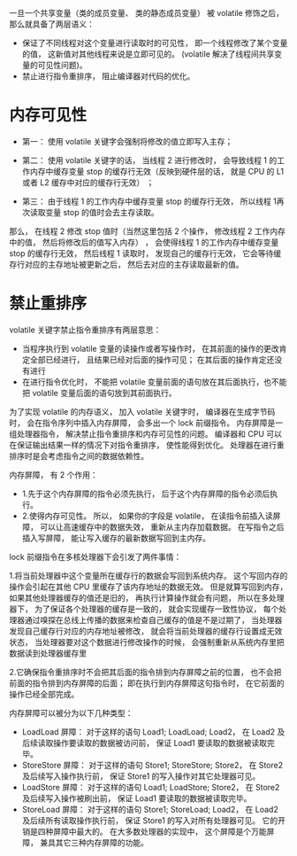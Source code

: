 一旦一个共享变量（类的成员变量、 类的静态成员变量） 被 volatile 修饰之后， 那么就具备了两层语义：

- 保证了不同线程对这个变量进行读取时的可见性， 即一个线程修改了某个变量的值， 这新值对其他线程来说是立即可见的。 (volatile 解决了线程间共享变量的可见性问题)。
- 禁止进行指令重排序， 阻止编译器对代码的优化。

# 内存可见性
- 第一： 使用 volatile 关键字会强制将修改的值立即写入主存；

- 第二： 使用 volatile 关键字的话， 当线程 2 进行修改时， 会导致线程 1 的工作内存中缓存变量 stop 的缓存行无效（反映到硬件层的话， 就是 CPU 的 L1或者 L2 缓存中对应的缓存行无效） ；

- 第三： 由于线程 1 的工作内存中缓存变量 stop 的缓存行无效， 所以线程 1再次读取变量 stop 的值时会去主存读取。

那么， 在线程 2 修改 stop 值时（当然这里包括 2 个操作， 修改线程 2 工作内存中的值， 然后将修改后的值写入内存） ， 会使得线程 1 的工作内存中缓存变量 stop 的缓存行无效， 然后线程 1 读取时， 发现自己的缓存行无效， 它会等待缓存行对应的主存地址被更新之后， 然后去对应的主存读取最新的值。

# 禁止重排序
volatile 关键字禁止指令重排序有两层意思：
- 当程序执行到 volatile 变量的读操作或者写操作时， 在其前面的操作的更改肯定全部已经进行， 且结果已经对后面的操作可见； 在其后面的操作肯定还没有进行
- 在进行指令优化时， 不能把 volatile 变量前面的语句放在其后面执行，也不能把 volatile 变量后面的语句放到其前面执行。

为了实现 volatile 的内存语义， 加入 volatile 关键字时， 编译器在生成字节码时，
会在指令序列中插入内存屏障， 会多出一个 lock 前缀指令。 内存屏障是一组处理器指令， 解决禁止指令重排序和内存可见性的问题。 编译器和 CPU 可以在保证输出结果一样的情况下对指令重排序， 使性能得到优化。 处理器在进行重排序时是会考虑指令之间的数据依赖性。

内存屏障， 有 2 个作用：
- 1.先于这个内存屏障的指令必须先执行， 后于这个内存屏障的指令必须后执行。 
- 2.使得内存可见性。 所以， 如果你的字段是 volatile， 在读指令前插入读屏障， 可以让高速缓存中的数据失效， 重新从主内存加载数据。 在写指令之后插入写屏障， 能让写入缓存的最新数据写回到主内存。

lock 前缀指令在多核处理器下会引发了两件事情：

1.将当前处理器中这个变量所在缓存行的数据会写回到系统内存。 这个写回内存的
操作会引起在其他 CPU 里缓存了该内存地址的数据无效。 但是就算写回到内存， 如果其他处理器缓存的值还是旧的， 再执行计算操作就会有问题， 所以在多处理器下， 为了保证各个处理器的缓存是一致的， 就会实现缓存一致性协议， 每个处理器通过嗅探在总线上传播的数据来检查自己缓存的值是不是过期了， 当处理器发现自己缓存行对应的内存地址被修改， 就会将当前处理器的缓存行设置成无效状态， 当处理器要对这个数据进行修改操作的时候， 会强制重新从系统内存里把数据读到处理器缓存里

2.它确保指令重排序时不会把其后面的指令排到内存屏障之前的位置， 也不会把前面的指令排到内存屏障的后面； 即在执行到内存屏障这句指令时， 在它前面的操作已经全部完成。

内存屏障可以被分为以下几种类型：
- LoadLoad 屏障： 对于这样的语句 Load1; LoadLoad; Load2， 在 Load2 及后续读取操作要读取的数据被访问前， 保证 Load1 要读取的数据被读取完毕。
- StoreStore 屏障： 对于这样的语句 Store1; StoreStore; Store2， 在 Store2 及后续写入操作执行前， 保证 Store1 的写入操作对其它处理器可见。
- LoadStore 屏障： 对于这样的语句 Load1; LoadStore; Store2， 在 Store2 及后续写入操作被刷出前， 保证 Load1 要读取的数据被读取完毕。
- StoreLoad 屏障： 对于这样的语句 Store1; StoreLoad; Load2， 在 Load2 及后续所有读取操作执行前， 保证 Store1 的写入对所有处理器可见。 它的开销是四种屏障中最大的。 在大多数处理器的实现中， 这个屏障是个万能屏障， 兼具其它三种内存屏障的功能。
